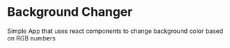 # Background Changer
Simple App that uses react components to change background color based on RGB numbers
